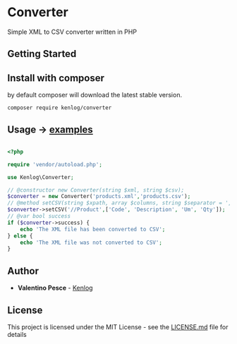 # Converter
Simple XML to CSV converter written in PHP

## Getting Started

## Install with composer
by default composer will download the latest stable version.
```
composer require kenlog/converter
```

## Usage -> [examples](examples)
```php

<?php 

require 'vendor/autoload.php';

use Kenlog\Converter;

// @constructor new Converter(string $xml, string $csv);
$converter = new Converter('products.xml','products.csv');
// @method setCSV(string $xpath, array $columns, string $separator = ',', int $skipLines = 0);
$converter->setCSV('//Product',['Code', 'Description', 'Um', 'Qty']);
// @var bool success
if ($converter->success) {
    echo 'The XML file has been converted to CSV';
} else {
    echo 'The XML file was not converted to CSV';
}

```

## Author

* **Valentino Pesce** - [Kenlog](https://github.com/kenlog)

## License

This project is licensed under the MIT License - see the [LICENSE.md](LICENSE) file for details
